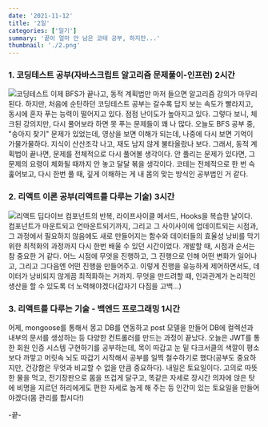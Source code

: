 ```yaml
---
date: '2021-11-12'
title: '2일'
categories: ['일기']
summary: '끝이 얼마 안 남은 코테 공부, 하지만...'
thumbnail: './2.png'
---
```


### 1. 코딩테스트 공부(자바스크립트 알고리즘 문제풀이-인프런) 2시간

![코딩테스트](https://ifh.cc/g/ew6UhJ.jpg '코딩테스트')
이제 BFS가 끝나고, 동적 계획법만 마저 들으면 알고리즘 강의가 마무리된다. 하지만, 처음에 순탄하던 코딩테스트 공부는 갈수록 답지 보는 속도가 빨라지고, 동시에 혼자 푸는 능력이 떨어지고 있다. 점점 난이도가 높아지고 있다. 그렇다 보니, 체크된 강의지만, 다시 풀어보라 하면 못 푸는 문제들이 꽤
나 많다. 오늘도 BFS 공부 중, "송아지 찾기" 문제가 있었는데, 영상을 보면 이해가 되는데, 나중에 다시 보면 기억이 가물가물하다. 지식이 산산조각 나고, 재도 남지 않게 불타올랐나 보다. 그래서, 동적 계획법이 끝나면, 문제를 전체적으로 다시 풀어볼 생각이다. 안 풀리는 문제가 있다면, 그 문제의 요령이 체화될 때까지 안 놓고 달달 볶을 생각이다.
코테는 전체적으로 한 번 슥 훑어보고, 다시 한번 풀 때, 깊게 이해하는 게 내 몸의 맞는 방식인 공부법인 거 같다.

### 2. 리액트 이론 공부(리액트를 다루는 기술) 3시간

![리액트 딥다이브](https://ifh.cc/g/HnoId8.jpg '리액트 딥다이브')
컴포넌트의 반복, 라이프사이클 메서드, Hooks을 복습한 날이다. 컴포넌트가 마운트되고 언마운트되기까지, 그리고 그 사이사이에 업데이트되는 시점과, 그 과정에서 필요하지 않음에도 새로 만들어지는 함수와 데이터들의 효율성 낭비를 막기 위한 최적화의 과정까지 다시 한번 배울 수 있던 시간이었다. 개발할 때, 시점과 순서는 참 중요한 거 같다. 어느 시점에 무엇을 진행하고, 그 진행으로 인해 어떤 변화가 일어나고, 그리고 그다음엔 어떤 진행을 만들어주고. 이렇게 진행을 유능하게 제어하면서도, 데이터가 낭비되지 않게끔 최적화하는 거까지.
무엇을 만드려할 때, 인과관계가 논리적인 생산을 할 수 있도록 더 노력해야겠다(갑자기 다짐을 고백...)

### 3. 리액트를 다루는 기술 - 백엔드 프로그래밍 1시간

어제, mongoose를 통해서 몽고 DB를 연동하고 post 모델을 만들어 DB에 컬렉션과 내부의 문서를 생성하는 등 다양한 컨트롤러를 만드는 과정이 끝났다. 오늘은 JWT를 통한 회원 인증 시스템 구현하기를 공부하는데, 목이 따갑고 눈 밑 다크서클의 색깔이 평소보다 까맣고 머릿속 뇌도 따갑기 시작해서 공부를 일찍 철수하기로 했다(공부도 중요하지만, 건강함은 무엇과 비교할 수 없을 만큼 중요하다). 내일은 토요일이다. 고의로 따뜻한 물을 먹고, 전기장판으로 몸을 뜨겁게 달구고, 똑같은 자세로 장시간 의자에 앉은 탓에 비명을 지르던 허리에게도 편한 자세로 눕게 해 주는 등 인간미 있는 토요일을 만들어야겠다(몸 관리를 합시다!)

-끝-
